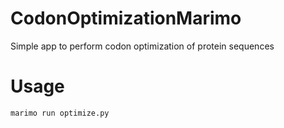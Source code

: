 # CodonOptimizationMarimo

Simple app to perform codon optimization of protein sequences

# Usage

```
marimo run optimize.py
```